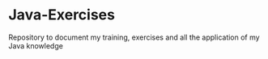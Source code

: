 # Java-Exercises
Repository to document my training, exercises and all the application of my Java knowledge
